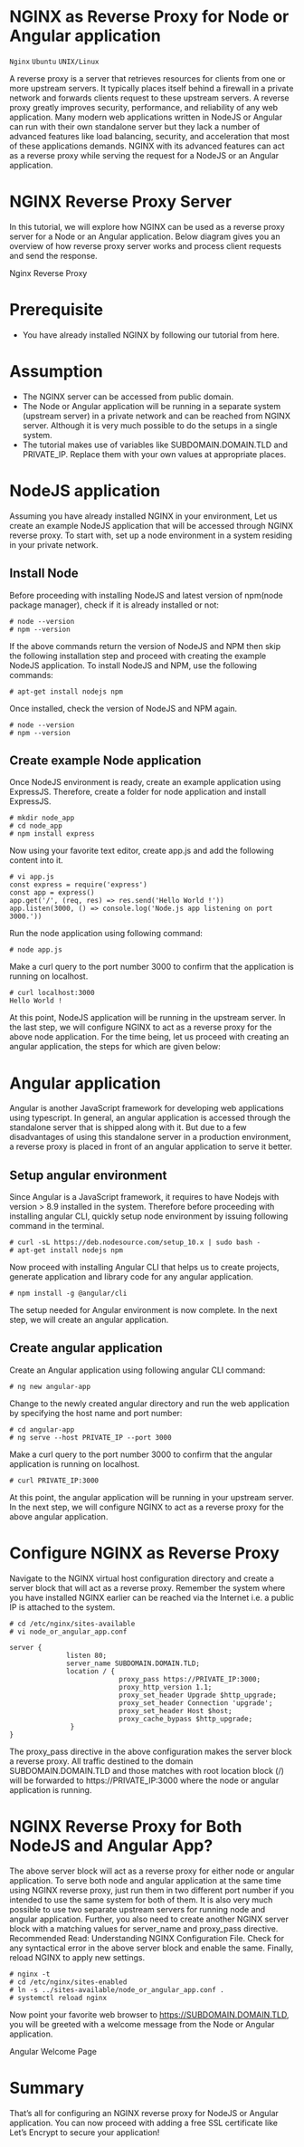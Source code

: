 # NGINX as Reverse Proxy for Node or Angular application

```Nginx``` ```Ubuntu``` ```UNIX/Linux```

A reverse proxy is a server that retrieves resources for clients from one or more upstream servers. It typically places itself behind a firewall in a private network and forwards clients request to these upstream servers. A reverse proxy greatly improves security, performance, and reliability of any web application. Many modern web applications written in NodeJS or Angular can run with their own standalone server but they lack a number of advanced features like load balancing, security, and acceleration that most of these applications demands. NGINX with its advanced features can act as a reverse proxy while serving the request for a NodeJS or an Angular application.


# NGINX Reverse Proxy Server


In this tutorial, we will explore how NGINX can be used as a reverse proxy server for a Node or an Angular application. Below diagram gives you an overview of how reverse proxy server works and process client requests and send the response.


Nginx Reverse Proxy
# Prerequisite


- You have already installed NGINX by following our tutorial from here.

# Assumption


- The NGINX server can be accessed from public domain.
- The Node or Angular application will be running in a separate system (upstream server) in a private network and can be reached from NGINX server. Although it is very much possible to do the setups in a single system.
- The tutorial makes use of variables like SUBDOMAIN.DOMAIN.TLD and PRIVATE_IP. Replace them with your own values at appropriate places.

# NodeJS application


Assuming you have already installed NGINX in your environment, Let us create an example NodeJS application that will be accessed through NGINX reverse proxy. To start with, set up a node environment in a system residing in your private network.


## Install Node


Before proceeding with installing NodeJS and latest version of npm(node package manager), check if it is already installed or not:


```
# node --version 
# npm --version

```


If the above commands return the version of NodeJS and NPM then skip the following installation step and proceed with creating the example NodeJS application. To install NodeJS and NPM, use the following commands:


```
# apt-get install nodejs npm

```


Once installed, check the version of NodeJS and NPM again.


```
# node --version
# npm --version

```


## Create example Node application


Once NodeJS environment is ready, create an example application using ExpressJS. Therefore, create a folder for node application and install ExpressJS.


```
# mkdir node_app  
# cd node_app
# npm install express

```


Now using your favorite text editor, create app.js and add the following content into it.


```
# vi app.js
const express = require('express')
const app = express()
app.get('/', (req, res) => res.send('Hello World !'))
app.listen(3000, () => console.log('Node.js app listening on port 3000.'))

```


Run the node application using following command:


```
# node app.js

```


Make a curl query to the port number 3000 to confirm that the application is running on localhost.


```
# curl localhost:3000
Hello World !

```


At this point, NodeJS application will be running in the upstream server. In the last step, we will configure NGINX to act as a reverse proxy for the above node application. For the time being, let us proceed with creating an angular application, the steps for which are given below:


# Angular application


Angular is another JavaScript framework for developing web applications using typescript. In general, an angular application is accessed through the standalone server that is shipped along with it. But due to a few disadvantages of using this standalone server in a production environment, a reverse proxy is placed in front of an angular application to serve it better.


## Setup angular environment


Since Angular is a JavaScript framework, it requires to have Nodejs with version > 8.9 installed in the system. Therefore before proceeding with installing angular CLI, quickly setup node environment by issuing following command in the terminal.


```
# curl -sL https://deb.nodesource.com/setup_10.x | sudo bash -
# apt-get install nodejs npm

```


Now proceed with installing Angular CLI that helps us to create projects, generate application and library code for any angular application.


```
# npm install -g @angular/cli

```


The setup needed for Angular environment is now complete. In the next step, we will create an angular application.


## Create angular application


Create an Angular application using following angular CLI command:


```
# ng new angular-app

```


Change to the newly created angular directory and run the web application by specifying the host name and port number:


```
# cd angular-app
# ng serve --host PRIVATE_IP --port 3000

```


Make a curl query to the port number 3000 to confirm that the angular application is running on localhost.


```
# curl PRIVATE_IP:3000

```


At this point, the angular application will be running in your upstream server. In the next step, we will configure NGINX to act as a reverse proxy for the above angular application.


# Configure NGINX as Reverse Proxy


Navigate to the NGINX virtual host configuration directory and create a server block that will act as a reverse proxy. Remember the system where you have installed NGINX earlier can be reached via the Internet i.e. a public IP is attached to the system.


```
# cd /etc/nginx/sites-available
# vi node_or_angular_app.conf

server {  
              listen 80;
              server_name SUBDOMAIN.DOMAIN.TLD;
              location / {  
                           proxy_pass https://PRIVATE_IP:3000;  
                           proxy_http_version 1.1;  
                           proxy_set_header Upgrade $http_upgrade;  
                           proxy_set_header Connection 'upgrade';  
                           proxy_set_header Host $host;  
                           proxy_cache_bypass $http_upgrade;  
               }  
}

```


The proxy_pass directive in the above configuration makes the server block a reverse proxy. All traffic destined to the domain SUBDOMAIN.DOMAIN.TLD and those matches with root location block (/) will be forwarded to https://PRIVATE_IP:3000 where the node or angular application is running.


# NGINX Reverse Proxy for Both NodeJS and Angular App?


The above server block will act as a reverse proxy for either node or angular application. To serve both node and angular application at the same time using NGINX reverse proxy, just run them in two different port number if you intended to use the same system for both of them. It is also very much possible to use two separate upstream servers for running node and angular application. Further, you also need to create another NGINX server block with a matching values for server_name and proxy_pass directive. Recommended Read: Understanding NGINX Configuration File. Check for any syntactical error in the above server block and enable the same. Finally, reload NGINX to apply new settings.


```
# nginx -t
# cd /etc/nginx/sites-enabled
# ln -s ../sites-available/node_or_angular_app.conf .
# systemctl reload nginx

```


Now point your favorite web browser to https://SUBDOMAIN.DOMAIN.TLD, you will be greeted with a welcome message from the Node or Angular application.


Angular Welcome Page
# Summary


That’s all for configuring an NGINX reverse proxy for NodeJS or Angular application. You can now proceed with adding a free SSL certificate like Let’s Encrypt to secure your application!


